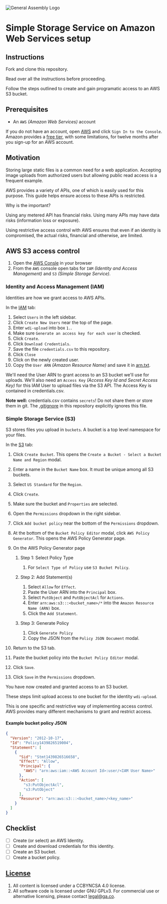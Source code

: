 ![General Assembly Logo](http://i.imgur.com/ke8USTq.png)

# Simple Storage Service on Amazon Web Services setup

## Instructions

Fork and clone this repository.

Read over all the instructions before proceeding.

Follow the steps outlined to create and gain programatic access to an AWS S3
 bucket.

## Prerequisites

-   An `AWS` _(Amazon Web Services)_ account

If you do not have an account, open [AWS](https://aws.amazon.com/) and click
 `Sign In to the Console`.
Amazon provides a [free tier](http://aws.amazon.com/free/),
 with some limitations, for twelve months after you sign-up for an AWS account.

## Motivation

Storing large static files is a common need for a web application.
Accepting image uploads from authorized users but allowing public read access is
 a frequent example.

AWS provides a variety of APIs, one of which is easily used for this purpose.
This guide helps ensure access to these APIs is restricted.

Why is the important?

Using any metered API has financial risks.  Using many APIs may have data risks
 (information loss or exposure).

Using restrictive access control with AWS ensures that even if an identity is
 compromised, the actual risks, financial and otherwise, are limited.

## AWS S3 access control

1.  Open the [AWS Consle](https://console.aws.amazon.com/console/) in your
 browser
1.  From the `AWS` console open tabs for
 `IAM` _(Identity and Access Management)_ and `S3` _(Simple Storage Service)_.

### Identity and Access Management (IAM)

Identities are how we grant access to AWS APIs.

In the [IAM](https://console.aws.amazon.com/iam) tab:

1.  Select `Users` in the left sidebar.
1.  Click `Create New Users` near the top of the page.
1.  Enter `wdi-upload` into box `1.`.
1.  Make sure `Generate an access key for each user` is checked.
1.  Click `Create`.
1.  Click `Download Credentials`.
1.  Save the file `credentials.csv` to this repository.
1.  Click `Close`
1.  Click on the newly created user.
1.  Copy the `User ARN` _(Amazon Resource Name)_ and save it in [arn.txt](arn.txt).

We'll need the User ARN to grant access to an S3 bucket we'll use for uploads.
We'll also need an `Access Key` _(Access Key Id and Secret Access Key)_ for this
 IAM User to upload files via the S3 API.
The Access Key is contained in credentials.csv.

**Note well:** credentials.csv contains `secrets`!
Do not share them or store them in git.
The [.gitignore](.gitignore) in this repository explicitly ignores this file.

### Simple Storage Service (S3)

S3 stores files you upload in `buckets`.  A bucket is a top level namespace
 for your files.

In the [S3](https://console.aws.amazon.com/s3) tab:

1.  Click `Create Bucket`.
 This opens the `Create a Bucket - Select a Bucket Name and Region` modal.
1.  Enter a name in the `Bucket Name` box. It must be unique among all S3
 buckets.
1.  Select `US Standard` for the `Region`.
1.  Click `Create`.
1.  Make sure the bucket and `Properties` are selected.
1.  Open the `Permissions` dropdown in the right sidebar.
1.  Click `Add bucket policy` near the bottom of the `Permissions` dropdown.
1.  At the bottom of the `Bucket Policy Editor` modal,
 click `AWS Policy Generator`.  This opens the AWS Policy Generator page.
1.  On the AWS Policy Generator page

    1.  Step 1: Select Policy Type

        1.  For `Select Type of Policy` use `S3 Bucket Policy`.

    1.  Step 2: Add Statement(s)

        1.  Select `Allow` for `Effect`.
        1.  Paste the User ARN into the `Principal` box.
        1.  Select `PutObject` and `PutObjectAcl` for `Actions`.
        1.  Enter `arn:aws:s3:::<bucket_name>/*` into the
          `Amazon Resource Name (ARN)` box.
        1.  Click the `Add Statement`.

    1.  Step 3: Generate Policy

        1.  Click `Generate Policy`
        1.  Copy the JSON from the `Policy JSON Document` modal.

1.  Return to the S3 tab.
1.  Paste the bucket policy into the `Bucket Policy Editor` modal.
1.  Click `Save`.
1.  Click `Save` in the `Permissions` dropdown.

You have now created and granted access to an S3 bucket.

These steps limit upload access to one bucket for the identity `wdi-upload`.

This is one specific and restrictive way of implementing access control.
AWS provides many different mechanisms to grant and restrict access.

#### Example bucket policy JSON

```json
{
  "Version": "2012-10-17",
  "Id": "Policy1439826519004",
  "Statement": [
    {
      "Sid": "Stmt1439826516658",
      "Effect": "Allow",
      "Principal": {
        "AWS": "arn:aws:iam::<AWS Account Id>:user/<IAM User Name>"
      },
      "Action": [
        "s3:PutObjectAcl",
        "s3:PutObject"
      ],
      "Resource": "arn:aws:s3:::<bucket_name>/<key_name>"
    }
  ]
}
```

## Checklist

-   [ ] Create (or select) an AWS Identity.
-   [ ] Create and download credentials for this identity.
-   [ ] Create an S3 bucket.
-   [ ] Create a bucket policy.

## [License](LICENSE)

1.  All content is licensed under a CC­BY­NC­SA 4.0 license.
1.  All software code is licensed under GNU GPLv3. For commercial use or alternative
licensing, please contact legal@ga.co.
